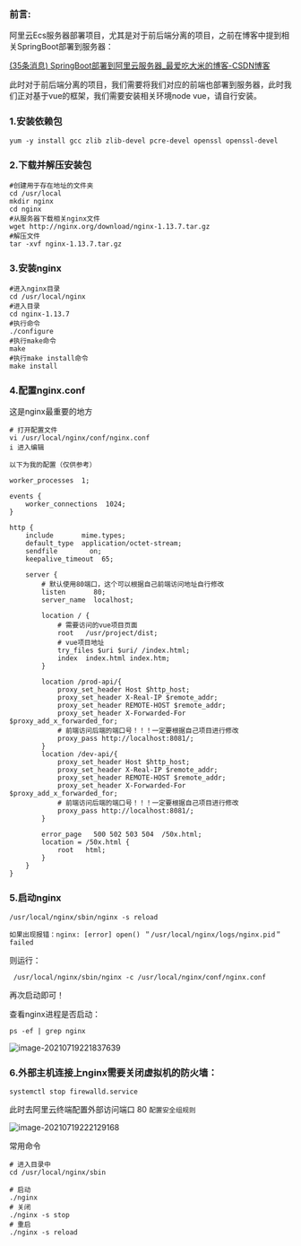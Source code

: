 ### 前言:

阿里云Ecs服务器部署项目，尤其是对于前后端分离的项目，之前在博客中提到相关SpringBoot部署到服务器：

[(35条消息) SpringBoot部署到阿里云服务器_最爱吃大米的博客-CSDN博客](https://blog.csdn.net/qq_38140292/article/details/117190594?spm=1001.2014.3001.5501)

此时对于前后端分离的项目，我们需要将我们对应的前端也部署到服务器，此时我们正对基于vue的框架，我们需要安装相关环境node vue，请自行安装。

### **1.安装依赖包**

```shell
yum -y install gcc zlib zlib-devel pcre-devel openssl openssl-devel
```

### **2.下载并解压安装包**

```shell
#创建用于存在地址的文件夹
cd /usr/local
mkdir nginx
cd nginx
#从服务器下载相关nginx文件
wget http://nginx.org/download/nginx-1.13.7.tar.gz
#解压文件
tar -xvf nginx-1.13.7.tar.gz
```

### **3.安装nginx**

```shell
#进入nginx目录
cd /usr/local/nginx
#进入目录
cd nginx-1.13.7
#执行命令
./configure
#执行make命令
make
#执行make install命令
make install
```

### **4.配置nginx.conf**

这是nginx最重要的地方

```shell
# 打开配置文件
vi /usr/local/nginx/conf/nginx.conf
i 进入编辑
```

`以下为我的配置（仅供参考）`

```shell
worker_processes  1;

events {
    worker_connections  1024;
}

http {
    include       mime.types;
    default_type  application/octet-stream;
    sendfile        on;
    keepalive_timeout  65;

    server {
    	# 默认使用80端口，这个可以根据自己前端访问地址自行修改
        listen       80;
        server_name  localhost;

		location / {
			# 需要访问的vue项目页面
            root   /usr/project/dist;
            # vue项目地址
			try_files $uri $uri/ /index.html;
            index  index.html index.htm;
        }
		
		location /prod-api/{
			proxy_set_header Host $http_host;
			proxy_set_header X-Real-IP $remote_addr;
			proxy_set_header REMOTE-HOST $remote_addr;
			proxy_set_header X-Forwarded-For $proxy_add_x_forwarded_for;
			# 前端访问后端的端口号！！！一定要根据自己项目进行修改
			proxy_pass http://localhost:8081/;
		}		
		location /dev-api/{
			proxy_set_header Host $http_host;
			proxy_set_header X-Real-IP $remote_addr;
			proxy_set_header REMOTE-HOST $remote_addr;
			proxy_set_header X-Forwarded-For $proxy_add_x_forwarded_for;
			# 前端访问后端的端口号！！！一定要根据自己项目进行修改
			proxy_pass http://localhost:8081/;
		}

        error_page   500 502 503 504  /50x.html;
        location = /50x.html {
            root   html;
        }
    }
}
```

### **5.启动nginx**

```shell
/usr/local/nginx/sbin/nginx -s reload
```

`如果出现报错：nginx: [error] open() ＂/usr/local/nginx/logs/nginx.pid＂ failed`

则运行： 

```SHELL
 /usr/local/nginx/sbin/nginx -c /usr/local/nginx/conf/nginx.conf
```

再次启动即可！



查看nginx进程是否启动：

```shell
ps -ef | grep nginx
```

![image-20210719221837639](https://cdn.jsdelivr.net/gh/liuhuanhuan963019/blogPicture/md_photos/%E9%98%BF%E9%87%8C%E4%BA%91ECS%E6%9C%8D%E5%8A%A1%E5%99%A8%E5%AE%89%E8%A3%85nginx01.png)

### **6.外部主机连接上nginx需要关闭虚拟机的防火墙：**

```shell
systemctl stop firewalld.service
```



此时去阿里云终端配置外部访问端口 80 `配置安全组规则`

![image-20210719222129168](https://cdn.jsdelivr.net/gh/liuhuanhuan963019/blogPicture/md_photos/%E9%98%BF%E9%87%8C%E4%BA%91ECS%E6%9C%8D%E5%8A%A1%E5%99%A8%E5%AE%89%E8%A3%85nginx02.png)



常用命令

```shell
# 进入目录中
cd /usr/local/nginx/sbin

# 启动
./nginx
# 关闭
./nginx -s stop
# 重启
./nginx -s reload
```

